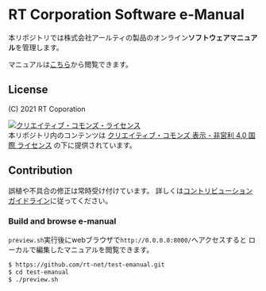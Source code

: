 # RT Corporation Software e-Manual

本リポジトリでは株式会社アールティの製品のオンライン**ソフトウェアマニュアル**を管理します。

マニュアルは[こちら](https://rt-net.github.io/test-emanual/index.html)から閲覧できます。

## License

(C) 2021 RT Coporation

<a rel="license" href="http://creativecommons.org/licenses/by-nc/4.0/"><img alt="クリエイティブ・コモンズ・ライセンス" style="border-width:0" src="https://i.creativecommons.org/l/by-nc/4.0/88x31.png" /></a><br />
本リポジトリ内のコンテンツは 
<a rel="license" href="http://creativecommons.org/licenses/by-nc/4.0/">
クリエイティブ・コモンズ 表示 - 非営利 4.0 国際 ライセンス</a>
の下に提供されています。

## Contribution

誤植や不具合の修正は常時受け付けています。
詳しくは[コントリビューションガイドライン](https://github.com/rt-net/.github/blob/master/CONTRIBUTING.md)に従ってください。

### Build and browse e-manual

`preview.sh`実行後にwebブラウザで`http://0.0.0.0:8000/`へアクセスすると
ローカルで編集したマニュアルを閲覧できます。

```sh
$ https://github.com/rt-net/test-emanual.git
$ cd test-emanual
$ ./preview.sh
```
